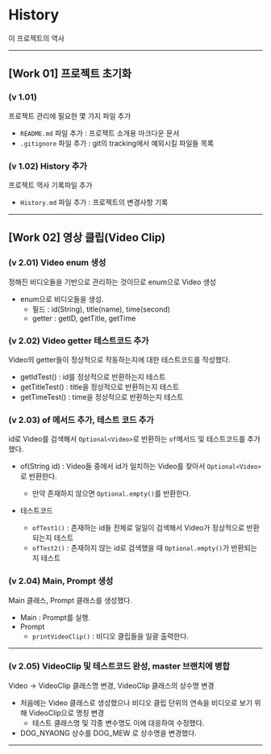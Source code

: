 
# History

이 프로젝트의 역사

---

## [Work 01] 프로젝트 초기화

### (v 1.01) 

프로젝트 관리에 필요한 몇 가지 파일 추가

- `README.md` 파일 추가 : 프로젝트 소개용 마크다운 문서
- `.gitignore` 파일 추가 : git의 tracking에서 예외시킬 파일들 목록


### (v 1.02) History 추가

프로젝트 역사 기록파일 추가

- `History.md` 파일 추가 : 프로젝트의 변경사항 기록

---

## [Work 02] 영상 클립(Video Clip)

### (v 2.01) Video enum 생성

정해진 비디오들을 기반으로 관리하는 것이므로 enum으로 Video 생성

- enum으로 비디오들을 생성.
  - 필드 : id(String), title(name), time(second)
  - getter : getID, getTitle, getTime

### (v 2.02) Video getter 테스트코드 추가

Video의 getter들이 정상적으로 작동하는지에 대한 테스트코드를 작성했다.

- getIdTest() : id를 정상적으로 반환하는지 테스트
- getTitleTest() : title을 정상적으로 반환하는지 테스트
- getTimeTest() : time을 정상적으로 반환하는지 테스트

### (v 2.03) of 메서드 추가, 테스트 코드 추가

id로 Video를 검색해서 `Optional<Video>`로 반환하는 `of`메서드 및 테스트코드를 추가했다.

- of(String id) : Video들 중에서 id가 일치하는 Video를 찾아서 `Optional<Video>`로 반환한다.
  - 만약 존재하지 않으면 `Optional.empty()`를 반환한다.

- 테스트코드
  - `ofTest1()` : 존재하는 id들 전체로 일일이 검색해서 Video가 정상적으로 반환되는지 테스트
  - `ofTest2()` : 존재하지 않는 id로 검색했을 때 `Optional.empty()`가 반환되는지 테스트

### (v 2.04) Main, Prompt 생성

Main 클래스, Prompt 클래스를 생성했다.

- Main : Prompt를 실행.
- Prompt
  - `printVideoClip()` : 비디오 클립들을 일괄 출력한다.

---

### (v 2.05) VideoClip 및 테스트코드 완성, master 브랜치에 병합

Video -> VideoClip 클래스명 변경, VideoClip 클래스의 상수명 변경

- 처음에는 Video 클래스로 생성했으나 비디오 클립 단위의 연속을 비디오로 보기 위해 VideoClip으로 명칭 변경
  - 테스트 클래스명 및 각종 변수명도 이에 대응하여 수정했다.
- DOG_NYAONG 상수를 DOG_MEW 로 상수명을 변경했다.

---